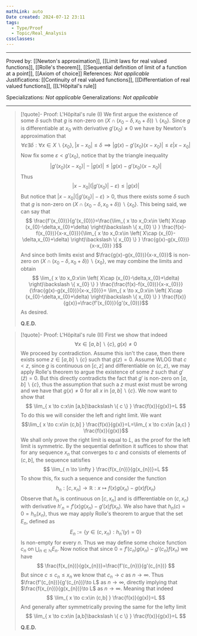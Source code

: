 ```yaml
---
mathLink: auto
Date created: 2024-07-12 23:11
tags:
  - Type/Proof
  - Topic/Real_Analysis
cssclasses:
---
```


---  

Proved by: [[Newton's approximation]], [[Limit laws for real valued functions]], [[Rolle's theorem]], [[Sequential definition of limit of a function at a point]], [[Axiom of choice]]
References: _Not applicable_
Justifications: [[Continuity of real valued functions]], [[Differentiation of real valued functions]], [[L'Hôpital's rule]]

Specializations: _Not applicable_
Generalizations: _Not applicable_

---

> [!quote]- Proof: L'Hôpital's rule (I)
> We first argue the existence of some $\delta$ such that $g$ is non-zero on $\left( X\cap (x_{0}-\delta,x_{0}+\delta) \right)\backslash \{ x_{0} \}$. Since $g$ is differentiable at $x_{0}$ with derivative $g'(x_{0})\neq 0$ we have by Newton's approximation that $$ \forall \varepsilon \exists \delta: \forall x\in X\backslash\{ x_{0} \},\; \left| x-x_{0} \right|\leq \delta \implies \left| g(x)-g'(x_{0})(x-x_{0}) \right| \leq \varepsilon \left| x-x_{0} \right|    $$Now fix some $\varepsilon<g'(x_{0})$, notice that by the triangle inequality $$ \left| g'(x_{0})(x-x_{0}) \right| -\left| g(x) \right| \leq \left| g(x)-g'(x_{0})(x-x_{0}) \right|  $$Thus $$ \left| x-x_{0} \right| \left( \left| g'(x_{0}) \right| -\varepsilon \right) \leq \left| g(x) \right|  $$But notice that $\left| x-x_{0} \right| \left( \left| g'(x_{0}) \right| -\varepsilon \right)>0$, thus there exists some $\delta$ such that $g$ is non-zero on $\left( X\cap (x_{0}-\delta,x_{0}+\delta) \right)\backslash \{ x_{0} \}$. This being said, we can say that $$ \frac{f'(x_{0})}{g'(x_{0})}=\frac{\lim_{ x \to x_0:x\in \left( X\cap (x_{0}-\delta,x_{0}+\delta) \right)\backslash \{ x_{0} \} }  \frac{f(x)-f(x_{0})}{x-x_{0}}}{\lim_{ x \to x_0:x\in \left( X\cap (x_{0}-\delta,x_{0}+\delta) \right)\backslash \{ x_{0} \} } \frac{g(x)-g(x_{0})}{x-x_{0}} }$$And since both limits exist and $\frac{g(x)-g(x_{0})}{x-x_{0}}$ is non-zero on $\left( X\cap (x_{0}-\delta,x_{0}+\delta) \right)\backslash \{ x_{0} \}$, we may combine the limits and obtain $$ \lim_{ x \to x_0:x\in \left( X\cap (x_{0}-\delta,x_{0}+\delta) \right)\backslash \{ x_{0} \} } \frac{\frac{f(x)-f(x_{0})}{x-x_{0}}}{\frac{g(x)-g(x_{0})}{x-x_{0}}}= \lim_{ x \to x_0:x\in \left( X\cap (x_{0}-\delta,x_{0}+\delta) \right)\backslash \{ x_{0} \} } \frac{f(x)}{g(x)}=\frac{f'(x_{0})}{g'(x_{0})}$$As desired.
> 
> **Q.E.D.**

>[!quote]- Proof: L'Hôpital's rule (II)
>First we show that indeed $$ \forall x\in [a,b]\backslash\{ c \},\; g(x)\neq 0 $$We proceed by contradiction. Assume this isn't the case, then there exists some $z\in[a,b]\backslash\{ c \}$ such that $g(z)=0$. Assume WLOG that $c<z$, since $g$ is continuous on $[c,z]$ and differentiable on $(c,z)$, we may apply Rolle's theorem to argue the existence of some $\hat{z}$ such that $g'(\hat{z})=0$. But this directly contradicts the fact that $g'$ is non-zero on $[a,b]\backslash \{ c \}$, thus the assumption that such a $z$ must exist must be wrong and we have that $g(x)\neq 0$ for all $x$ in $[a,b]\backslash\{ c \}$. We now want to show that $$ \lim_{ x \to c:x\in [a,b]\backslash \{ c \} } \frac{f(x)}{g(x)}=L $$To do this we will consider the left and right limit. We want $$\lim_{ x \to c:x\in (c,b] } \frac{f(x)}{g(x)}=L=\lim_{ x \to c:x\in [a,c) } \frac{f(x)}{g(x)}$$We shall only prove the right limit is equal to $L$, as the proof for the left limit is symmetric. By the sequential definition it suffices to show that for any sequence $x_{n}$ that converges to $c$ and consists of elements of $(c,b]$, the sequence satisfies $$ \lim_{ n \to \infty } \frac{f(x_{n})}{g(x_{n})}=L $$To show this, fix such a sequence and consider the function $$ h_{n}:[c,x_{n}]\to \mathbb{R}: x\mapsto f(x)g(x_{n})-g(x)f(x_{n}) $$Observe that $h_{n}$ is continuous on $[c,x_{n}]$ and is differentiable on $(c,x_{n})$ with derivative $h'_{n}=f'(x)g(x_{n})-g'(x)f(x_{n})$. We also have that $h_{n}(c)=0=h_{n}(x_{n})$, thus we may apply Rolle's theorem to argue that the set $E_{n}$, defined as $$ E_{n}:=  \left\{ y\in (c,x_{n}): h_{n}'(y)=0 \right\}  $$Is non-empty for every $n$. Thus we may define some choice function $c_{n}$ on $\bigcup_{n\in \mathbb{N}}E_{n}$. Now notice that since $0=f'(c_{n})g(x_{n})-g'(c_{n})f(x_{n})$ we have $$ \frac{f(x_{n})}{g(x_{n})}=\frac{f'(c_{n})}{g'(c_{n})} $$But since $c\leq c_{n}\leq x_{n}$ we know that $c_{n}\to c$ as $n\to \infty$. Thus $\frac{f'(c_{n})}{g'(c_{n})}\to L$ as $n\to \infty$, directly implying that $\frac{f(x_{n})}{g(x_{n})}\to L$ as $n\to \infty$. Meaning that indeed $$ \lim_{ x \to c:x\in (c,b] } \frac{f(x)}{g(x)}=L $$And generally after symmetrically proving the same for the lefty limit $$  \lim_{ x \to c:x\in [a,b]\backslash \{ c \} } \frac{f(x)}{g(x)}=L  $$
>
>**Q.E.D.**


